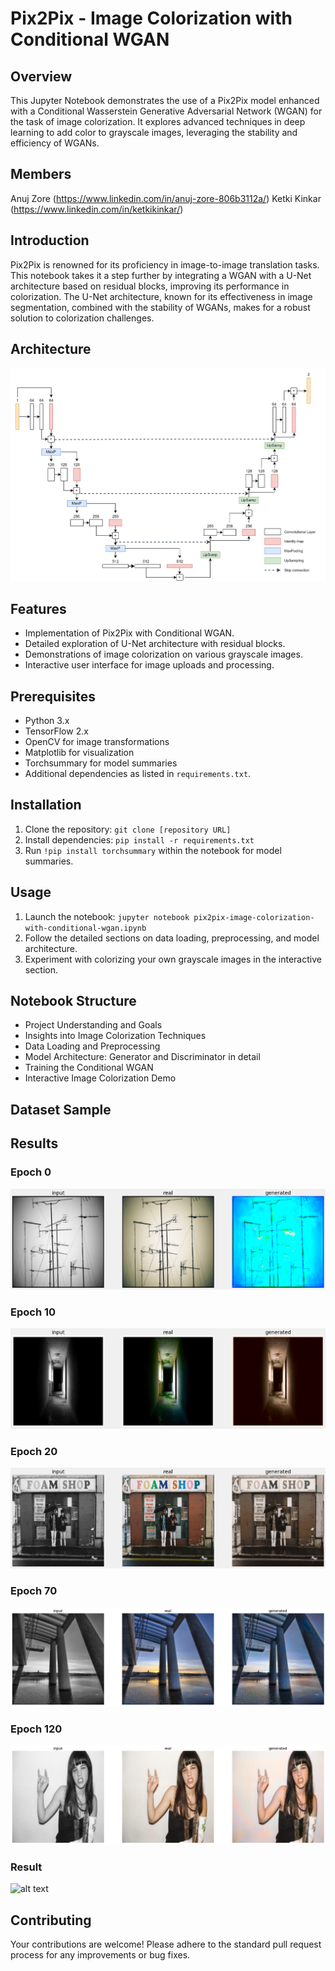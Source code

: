 
# Pix2Pix - Image Colorization with Conditional WGAN

## Overview
This Jupyter Notebook demonstrates the use of a Pix2Pix model enhanced with a Conditional Wasserstein Generative Adversarial Network (WGAN) for the task of image colorization. It explores advanced techniques in deep learning to add color to grayscale images, leveraging the stability and efficiency of WGANs.

## Members

Anuj Zore (https://www.linkedin.com/in/anuj-zore-806b3112a/)
Ketki Kinkar (https://www.linkedin.com/in/ketkikinkar/)

## Introduction
Pix2Pix is renowned for its proficiency in image-to-image translation tasks. This notebook takes it a step further by integrating a WGAN with a U-Net architecture based on residual blocks, improving its performance in colorization. The U-Net architecture, known for its effectiveness in image segmentation, combined with the stability of WGANs, makes for a robust solution to colorization challenges.

## Architecture

![alt text](https://github.com/ZoreAnuj/Image_Colorization/blob/main/pix2pix_arch.png)


## Features
- Implementation of Pix2Pix with Conditional WGAN.
- Detailed exploration of U-Net architecture with residual blocks.
- Demonstrations of image colorization on various grayscale images.
- Interactive user interface for image uploads and processing.

## Prerequisites
- Python 3.x
- TensorFlow 2.x
- OpenCV for image transformations
- Matplotlib for visualization
- Torchsummary for model summaries
- Additional dependencies as listed in `requirements.txt`.

## Installation
1. Clone the repository: `git clone [repository URL]`
2. Install dependencies: `pip install -r requirements.txt`
3. Run `!pip install torchsummary` within the notebook for model summaries.

## Usage
1. Launch the notebook: `jupyter notebook pix2pix-image-colorization-with-conditional-wgan.ipynb`
2. Follow the detailed sections on data loading, preprocessing, and model architecture.
3. Experiment with colorizing your own grayscale images in the interactive section.

## Notebook Structure
- Project Understanding and Goals
- Insights into Image Colorization Techniques
- Data Loading and Preprocessing
- Model Architecture: Generator and Discriminator in detail
- Training the Conditional WGAN
- Interactive Image Colorization Demo

## Dataset Sample



## Results

### Epoch 0 
![alt text](https://github.com/ZoreAnuj/Image_Colorization/blob/main/epoch0.png)

### Epoch 10
![alt text](https://github.com/ZoreAnuj/Image_Colorization/blob/main/epoch10.png)

### Epoch 20
![alt text](https://github.com/ZoreAnuj/Image_Colorization/blob/main/epoch20.png)

### Epoch 70
![alt text](https://github.com/ZoreAnuj/Image_Colorization/blob/main/spoch_70.png)

### Epoch 120
![alt text](https://github.com/ZoreAnuj/Image_Colorization/blob/main/epoch_120.png)

### Result

![alt text](https://github.com/ZoreAnuj/Image_Colorization/blob/main/sample.png)

## Contributing
Your contributions are welcome! Please adhere to the standard pull request process for any improvements or bug fixes.

